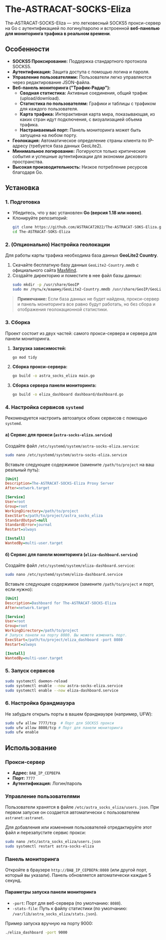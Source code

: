 # The-ASTRACAT-SOCKS-Eliza

The-ASTRACAT-SOCKS-Eliza — это легковесный SOCKS5 прокси-сервер на Go с аутентификацией по логину/паролю и встроенной **веб-панелью для мониторинга трафика в реальном времени**.

## Особенности

- **SOCKS5 Проксирование:** Поддержка стандартного протокола SOCKS5.
- **Аутентификация:** Защита доступа с помощью логина и пароля.
- **Управление пользователями:** Пользователи легко управляются через редактирование JSON-файла.
- **Веб-панель мониторинга ("Трафик-Радар"):**
    - **Сводная статистика:** Активные соединения, общий трафик (upload/download).
    - **Статистика по пользователям:** Графики и таблицы с трафиком для каждого пользователя.
    - **Карта трафика:** Интерактивная карта мира, показывающая, из каких стран идут подключения, с визуализацией объема трафика.
    - **Настраиваемый порт:** Панель мониторинга может быть запущена на любом порту.
- **Геолокация:** Автоматическое определение страны клиента по IP-адресу (требуется база данных GeoLite2).
- **Минимальное логирование:** Логируются только критические события и успешные аутентификации для экономии дискового пространства.
- **Высокая производительность:** Низкое потребление ресурсов благодаря Go.

## Установка

### 1. Подготовка

- Убедитесь, что у вас установлен **Go (версия 1.18 или новее)**.
- Клонируйте репозиторий:
  ```bash
  git clone https://github.com/ASTRACAT2022/The-ASTRACAT-SOKS-Eliza.git
  cd The-ASTRACAT-SOKS-Eliza
  ```

### 2. (Опционально) Настройка геолокации

Для работы карты трафика необходима база данных **GeoLite2 Country**.

1.  Скачайте бесплатную базу данных `GeoLite2-Country.mmdb` с официального сайта [MaxMind](https://www.maxmind.com/en/geolite2/signup).
2.  Создайте директорию и поместите в нее файл базы данных:
    ```bash
    sudo mkdir -p /usr/share/GeoIP
    sudo mv /путь/к/вашему/GeoLite2-Country.mmdb /usr/share/GeoIP/GeoLite2-Country.mmdb
    ```
> **Примечание:** Если база данных не будет найдена, прокси-сервер и панель мониторинга все равно будут работать, но без сбора и отображения геолокационной статистики.

### 3. Сборка

Проект состоит из двух частей: самого прокси-сервера и сервера для панели мониторинга.

1.  **Загрузка зависимостей:**
    ```bash
    go mod tidy
    ```
2.  **Сборка прокси-сервера:**
    ```bash
    go build -o astra_socks_eliza main.go
    ```
3.  **Сборка сервера панели мониторинга:**
    ```bash
    go build -o eliza_dashboard dashboard/dashboard.go
    ```

### 4. Настройка сервисов `systemd`

Рекомендуется настроить автозапуск обоих сервисов с помощью `systemd`.

#### а) Сервис для прокси (`astra-socks-eliza.service`)

Создайте файл `/etc/systemd/system/astra-socks-eliza.service`:
```bash
sudo nano /etc/systemd/system/astra-socks-eliza.service
```
Вставьте следующее содержимое (замените `/path/to/project` на ваш реальный путь):
```ini
[Unit]
Description=The-ASTRACAT-SOCKS-Eliza Proxy Server
After=network.target

[Service]
User=root
Group=root
WorkingDirectory=/path/to/project
ExecStart=/path/to/project/astra_socks_eliza
StandardOutput=null
StandardError=journal
Restart=always

[Install]
WantedBy=multi-user.target
```

#### б) Сервис для панели мониторинга (`eliza-dashboard.service`)

Создайте файл `/etc/systemd/system/eliza-dashboard.service`:
```bash
sudo nano /etc/systemd/system/eliza-dashboard.service
```
Вставьте следующее содержимое (замените `/path/to/project` и порт, если нужно):
```ini
[Unit]
Description=Dashboard for The-ASTRACAT-SOCKS-Eliza
After=network.target

[Service]
User=root
Group=root
WorkingDirectory=/path/to/project
# Запуск панели на порту 8080. Вы можете изменить порт.
ExecStart=/path/to/project/eliza_dashboard -port 8080
Restart=always

[Install]
WantedBy=multi-user.target
```

### 5. Запуск сервисов

```bash
sudo systemctl daemon-reload
sudo systemctl enable --now astra-socks-eliza.service
sudo systemctl enable --now eliza-dashboard.service
```

### 6. Настройка брандмауэра

Не забудьте открыть порты в вашем брандмауэре (например, UFW):
```bash
sudo ufw allow 7777/tcp  # Порт для SOCKS5 прокси
sudo ufw allow 8080/tcp # Порт для панели мониторинга
sudo ufw enable
```

## Использование

### Прокси-сервер

- **Адрес:** `ВАШ_IP_СЕРВЕРА`
- **Порт:** `7777`
- **Аутентификация:** Логин/пароль

### Управление пользователями

Пользователи хранятся в файле `/etc/astra_socks_eliza/users.json`. При первом запуске он создается автоматически с пользователем `astranet:astranet`.

Для добавления или изменения пользователей отредактируйте этот файл и перезапустите сервис прокси:
```bash
sudo nano /etc/astra_socks_eliza/users.json
sudo systemctl restart astra-socks-eliza
```

### Панель мониторинга

Откройте в браузере `http://ВАШ_IP_СЕРВЕРА:8080` (или другой порт, который вы указали). Панель обновляется автоматически каждые 5 секунд.

#### Параметры запуска панели мониторинга

- `-port`: Порт для веб-сервера (по умолчанию: `8080`).
- `-stats-file`: Путь к файлу статистики (по умолчанию: `/var/lib/astra_socks_eliza/stats.json`).

Пример запуска вручную на порту 9000:
```bash
./eliza_dashboard -port 9000
```